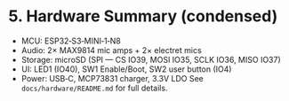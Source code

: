 # 5. Hardware Summary (condensed)

- MCU: ESP32‑S3‑MINI‑1‑N8
- Audio: 2× MAX9814 mic amps + 2× electret mics
- Storage: microSD (SPI — CS IO39, MOSI IO35, SCLK IO36, MISO IO37)
- UI: LED1 (IO40), SW1 Enable/Boot, SW2 user button (IO4)
- Power: USB‑C, MCP73831 charger, 3.3V LDO
  See `docs/hardware/README.md` for full details.
